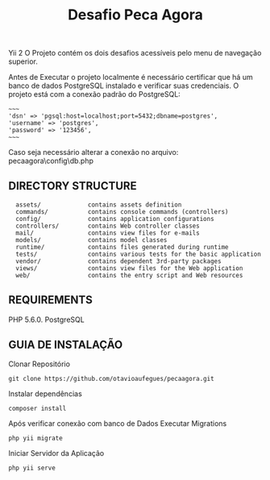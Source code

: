 <p align="center">
    <h1 align="center">Desafio Peca Agora</h1>
    <br>
</p>

Yii 2
O Projeto contém os dois desafios acessíveis pelo menu de navegação superior.

Antes de Executar o projeto localmente é necessário certificar que há um banco de dados PostgreSQL instalado e verificar suas credenciais. O projeto está com a conexão padrão do PostgreSQL:

    ~~~
    'dsn' => 'pgsql:host=localhost;port=5432;dbname=postgres',
    'username' => 'postgres',
    'password' => '123456',
    ~~~

Caso seja necessário alterar a conexão no arquivo:
    pecaagora\config\db.php



DIRECTORY STRUCTURE
-------------------

      assets/             contains assets definition
      commands/           contains console commands (controllers)
      config/             contains application configurations
      controllers/        contains Web controller classes
      mail/               contains view files for e-mails
      models/             contains model classes
      runtime/            contains files generated during runtime
      tests/              contains various tests for the basic application
      vendor/             contains dependent 3rd-party packages
      views/              contains view files for the Web application
      web/                contains the entry script and Web resources



REQUIREMENTS
------------
PHP 5.6.0.
PostgreSQL 


GUIA DE INSTALAÇÃO
------------

Clonar Repositório
~~~
git clone https://github.com/otavioaufegues/pecaagora.git
~~~

Instalar dependências 
~~~
composer install
~~~

Após verificar conexão com banco de Dados
Executar Migrations
~~~
php yii migrate
~~~

Iniciar Servidor da Aplicação
~~~
php yii serve
~~~
